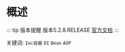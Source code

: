 # 概述

::: tip 版本提醒
版本5.2.8.RELEASE [官方文档](https://docs.spring.io/spring/docs/current/spring-framework-reference/index.html)
:::

关键词: `Ioc容器` `DI` `Bean` `AOP`
